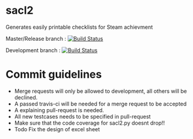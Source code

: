 sacl2
=====

Generates easily printable checklists for Steam achievment

Master/Release branch : [![Build Status](https://secure.travis-ci.org/itayo/sacl2.png?branch=master)](https://travis-ci.org/itayo/sacl2)

Development branch : [![Build Status](https://secure.travis-ci.org/itayo/sacl2.png?branch=development)](https://travis-ci.org/itayo/sacl2)

Commit guidelines
=====
* Merge requests will only be allowed to development, all others will be declined.
* A passed travis-ci will be needed for a merge request to be accepted
* A explaining pull-request is needed.
* All new testcases needs to be specified in pull-request
* Make sure that the code coverage for sacl2.py doesnt drop!!
* Todo Fix the design of excel sheet
